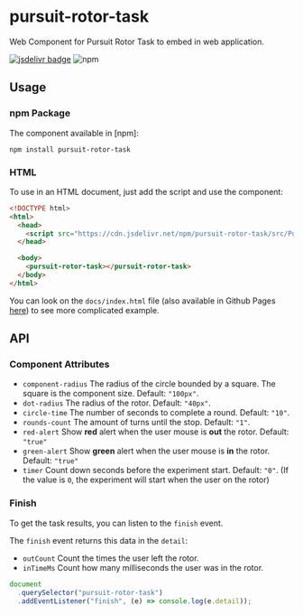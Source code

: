 # pursuit-rotor-task

Web Component for Pursuit Rotor Task to embed in web application.

[![jsdelivr badge](https://data.jsdelivr.com/v1/package/npm/pursuit-rotor-task/badge)](https://www.jsdelivr.com/package/npm/pursuit-rotor-task)
![npm](https://img.shields.io/npm/dy/pursuit-rotor-task?label=npm&style=flat-square)

## Usage

### npm Package

The component available in [npm]:

`npm install pursuit-rotor-task`

### HTML

To use in an HTML document, just add the script and use the component:

```html
<!DOCTYPE html>
<html>
  <head>
    <script src="https://cdn.jsdelivr.net/npm/pursuit-rotor-task/src/PursuitRotorTask.min.js"></script>
  </head>

  <body>
    <pursuit-rotor-task></pursuit-rotor-task>
  </body>
</html>
```

You can look on the `docs/index.html` file (also available in Github Pages [here](https://baruchiro.github.io/pursuit-rotor-task)) to see more complicated example.

## API

### Component Attributes

- `component-radius` The radius of the circle bounded by a square. The square is the component size. Default: `"100px"`.
- `dot-radius` The radius of the rotor. Default: `"40px"`.
- `circle-time` The number of seconds to complete a round. Default: `"10"`.
- `rounds-count` The amount of turns until the stop. Default: `"1"`.
- `red-alert` Show **red** alert when the user mouse is **out** the rotor. Default: `"true"`
- `green-alert` Show **green** alert when the user mouse is **in** the rotor. Default: `"true"`
- `timer` Count down seconds before the experiment start. Default: `"0"`. (If the value is `0`, the experiment will start when the user on the rotor)

### Finish

To get the task results, you can listen to the `finish` event.

The `finish` event returns this data in the `detail`:

- `outCount` Count the times the user left the rotor.
- `inTimeMs` Count how many milliseconds the user was in the rotor.

```js
document
  .querySelector("pursuit-rotor-task")
  .addEventListener("finish", (e) => console.log(e.detail));
```

